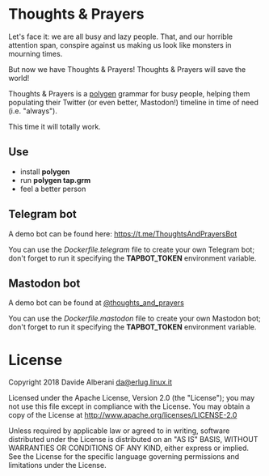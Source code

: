 # Thoughts & Prayers

Let's face it: we are all busy and lazy people.  That, and our horrible attention span, conspire against us making us look like monsters in mourning times.

But now we have Thoughts & Prayers!  Thoughts & Prayers will save the world!

Thoughts & Prayers is a [polygen](https://polygen.org/) grammar for busy people, helping them populating their Twitter (or even better, Mastodon!) timeline in time of need (i.e. "always").

This time it will totally work.


## Use

* install **polygen**
* run **polygen tap.grm**
* feel a better person


## Telegram bot

A demo bot can be found here: https://t.me/ThoughtsAndPrayersBot

You can use the *Dockerfile.telegram* file to create your own Telegram bot; don't forget to run it specifying the **TAPBOT_TOKEN** environment variable.

## Mastodon bot

A demo bot can be found at [@thoughts_and_prayers](https://botsin.space/@thoughts_and_prayers)

You can use the *Dockerfile.mastodon* file to create your own Mastodon bot; don't forget to run it specifying the **TAPBOT_TOKEN** environment variable.


# License

Copyright 2018 Davide Alberani <da@erlug.linux.it>

Licensed under the Apache License, Version 2.0 (the "License");
you may not use this file except in compliance with the License.
You may obtain a copy of the License at http://www.apache.org/licenses/LICENSE-2.0

Unless required by applicable law or agreed to in writing, software
distributed under the License is distributed on an "AS IS" BASIS,
WITHOUT WARRANTIES OR CONDITIONS OF ANY KIND, either express or implied.
See the License for the specific language governing permissions and
limitations under the License.
